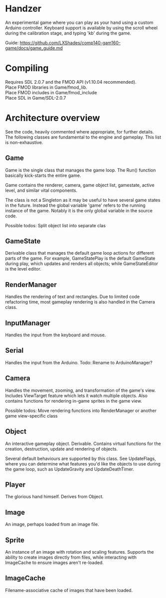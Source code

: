 # Handzer
An experimental game where you can play as your hand using a custom Arduino controller. Keyboard support is available by using the scroll wheel during the calibration stage, and typing 'kb' during the game.

Guide: https://github.com/LXShades/comp140-gam160-game/docs/game_guide.md

# Compiling
Requires SDL 2.0.7 and the FMOD API (v1.10.04 recommended).  
Place FMOD libraries in Game/fmod_lib.  
Place FMOD includes in Game/fmod_include  
Place SDL in Game/SDL-2.0.7  

# Architecture overview
See the code, heavily commented where appropriate, for further details. The following classes are fundamental to the engine and gameplay. This list is non-exhaustive.  

## Game
Game is the single class that manages the game loop. The Run() function basically kick-starts the entire game.  

Game contains the renderer, camera, game object list, gamestate, active level, and similar vital components.  

The class is not a Singleton as it may be useful to have several game states in the future. Instead the global variable 'game' refers to the running instance of the game. Notably it is the only global variable in the source code.  

Possible todos: Split object list into separate clas

## GameState
Derivable class that manages the default game loop actions for different parts of the game. For example, GameStatePlay is the default GameState during play, which updates and renders all objects; while GameStateEditor is the level editor.

## RenderManager
Handles the rendering of text and rectangles. Due to limited code refactoring time, most gameplay rendering is also handled in the Camera class.

## InputManager
Handles the input from the keyboard and mouse.

## Serial
Handles the input from the Arduino. Todo: Rename to ArduinoManager?

## Camera
Handles the movement, zooming, and transformation of the game's view. Includes ViewTarget feature which lets it watch multiple objects. Also contains functions for rendering in-game sprites in the game view.  

Possible todos: Move rendering functions into RenderManager or another game view-specific class

## Object
An interactive gameplay object. Derivable. Contains virtual functions for the creation, destruction, update and rendering of objects.  

Several default behaviours are supported by this class. See UpdateFlags, where you can determine what features you'd like the objects to use during the game loop, such as UpdateGravity and UpdateDeathTimer.  

## Player
The glorious hand himself. Derives from Object. 

## Image
An image, perhaps loaded from an image file.

## Sprite
An instance of an image with rotation and scaling features. Supports the ability to create images directly from files, while interacting with ImageCache to ensure images aren't re-loaded.

## ImageCache
Filename-associative cache of images that have been loaded.